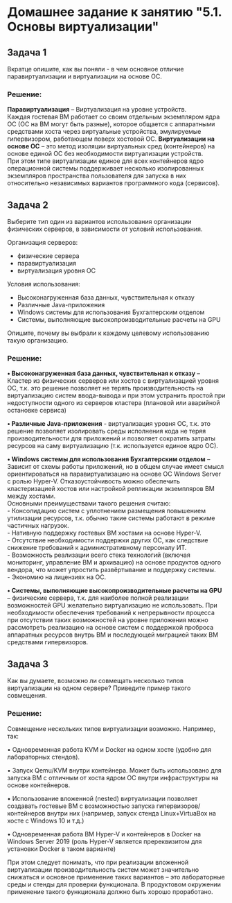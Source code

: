 # Домашнее задание к занятию "5.1. Основы виртуализации"

## Задача 1

Вкратце опишите, как вы поняли - в чем основное отличие паравиртуализации и виртуализации на основе ОС.

### Решение:  
**Паравиртуализация** – Виртуализация на уровне устройств.  
Каждая гостевая ВМ работает со своим отдельным экземпляром ядра ОС (ОС на ВМ могут быть разные), которое общается с аппаратными средствами хоста через виртуальные устройства, эмулируемые гипервизором, работающем поверх хостовой ОС.
**Виртуализации на основе ОС** – это метод изоляции виртуальных сред (контейнеров) на основе единой ОС без необходимости виртуализации устройств.  
При этом типе виртуализации единое для всех контейнеров ядро операционной системы поддерживает несколько изолированных экземпляров пространства пользователя для запуска в них относительно независимых вариантов программного кода (сервисов).

## Задача 2

Выберите тип один из вариантов использования организации физических серверов, 
в зависимости от условий использования.

Организация серверов:
- физические сервера
- паравиртуализация
- виртуализация уровня ОС

Условия использования:

- Высоконагруженная база данных, чувствительная к отказу
- Различные Java-приложения
- Windows системы для использования Бухгалтерским отделом 
- Системы, выполняющие высокопроизводительные расчеты на GPU

Опишите, почему вы выбрали к каждому целевому использованию такую организацию.

### Решение:  

**•	Высоконагруженная база данных, чувствительная к отказу** – Кластер из физических серверов или хостов с виртуализацией уровня ОС, т.к. это решение позволяет не терять производительность на виртуализацию систем ввода-вывода и при этом устранить простой при недоступности одного из серверов кластера (плановой или аварийной остановке сервиса)  

**•	Различные Java-приложения** - виртуализация уровня ОС, т.к. это решение позволяет изолировать среды исполнения кода не теряя производительности для приложений и позволяет сократить затраты ресурсов на саму виртуализацию (т.к. используется единое ядро ОС).

**•	Windows системы для использования Бухгалтерским отделом** – Зависит от схемы работы приложений, но в общем случае имеет смысл ориентироваться на паравиртуализацию на основе ОС Windows Server с ролью Hyper-V. Отказоустойчивость можно обеспечить кластеризацией хостов или настройкой репликации экземпляров ВМ между хостами.  
        Основными преимуществами такого решения считаю:  
        -	Консолидацию систем с уплотнением размещения повышением утилизации ресурсов, т.к. обычно такие системы работают в режиме частичных нагрузок.  
        -	Нативную поддержку гостевых ВМ хостами на основе Hyper-V.  
        -	Отсутствие необходимости поддержки других ОС, как следствие снижение требований к административному персоналу ИТ.  
        -	Возможность реализации всего стека технологий (включая мониторинг, управление ВМ и архивацию) на основе продуктов одного вендора, что может упростить развёртывание и поддержку системы.   
        -	Экономию на лицензиях на ОС.  

**•	Системы, выполняющие высокопроизводительные расчеты на GPU** – физические сервера, т.к. для наиболее полной реализации возможностей GPU желательно виртуализацию не использовать.
При необходимости обеспечения требований к непрерывности процесса при отсутствии таких возможностей на уровне приложения можно рассмотреть реализацию на основе систем с поддержкой проброса аппаратных ресурсов внутрь ВМ и последующей миграцией таких ВМ средствами гипервизоров.

## Задача 3

Как вы думаете, возможно ли совмещать несколько типов виртуализации на одном сервере?
Приведите пример такого совмещения.

### Решение:  

Совмещение нескольких типов виртуализации возможно. Например, так:  

•	Одновременная работа KVM и Docker на одном хосте (удобно для лабораторных стендов).

•	Запуск Qemu/KVM внутри контейнера. Может быть использовано для запуска ВМ с отличным от хоста ядром ОС внутри инфраструктуры на основе контейнеров.  

•	Использование вложенной (nested) виртуализации позволяет создавать гостевые ВМ с возможностью запуска гипервизоров/контейнеров внутри них (например, запуск стенда Linux+VirtuaBox на хосте с Windows 10 и т.д.)  

•	Одновременная работа ВМ Hyper-V и контейнеров в Docker на Windows Server 2019 (роль Hyper-V является пререквизитом для установки Docker в таком варианте)  

При этом следует понимать, что при реализации вложенной виртуализации производительность систем может значительно снижаться и основное применение таких вариантов – это лабораторные среды и стенды для проверки функционала. В продуктовом окружении применение такого функционала должно быть хорошо проработано.